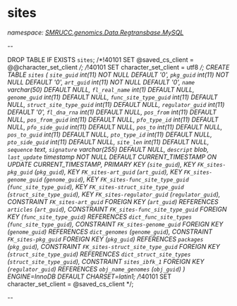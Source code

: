 ﻿# sites
_namespace: [SMRUCC.genomics.Data.Regtransbase.MySQL](./index.md)_

--
 
 DROP TABLE IF EXISTS `sites`;
 /*!40101 SET @saved_cs_client = @@character_set_client */;
 /*!40101 SET character_set_client = utf8 */;
 CREATE TABLE `sites` (
 `site_guid` int(11) NOT NULL DEFAULT '0',
 `pkg_guid` int(11) NOT NULL DEFAULT '0',
 `art_guid` int(11) NOT NULL DEFAULT '0',
 `name` varchar(50) DEFAULT NULL,
 `fl_real_name` int(1) DEFAULT NULL,
 `genome_guid` int(11) DEFAULT NULL,
 `func_site_type_guid` int(11) DEFAULT NULL,
 `struct_site_type_guid` int(11) DEFAULT NULL,
 `regulator_guid` int(11) DEFAULT '0',
 `fl_dna_rna` int(1) DEFAULT NULL,
 `pos_from` int(11) DEFAULT NULL,
 `pos_from_guid` int(11) DEFAULT NULL,
 `pfo_type_id` int(11) DEFAULT NULL,
 `pfo_side_guid` int(11) DEFAULT NULL,
 `pos_to` int(11) DEFAULT NULL,
 `pos_to_guid` int(11) DEFAULT NULL,
 `pto_type_id` int(11) DEFAULT NULL,
 `pto_side_guid` int(11) DEFAULT NULL,
 `site_len` int(11) DEFAULT NULL,
 `sequence` text,
 `signature` varchar(255) DEFAULT NULL,
 `descript` blob,
 `last_update` timestamp NOT NULL DEFAULT CURRENT_TIMESTAMP ON UPDATE CURRENT_TIMESTAMP,
 PRIMARY KEY (`site_guid`),
 KEY `FK_sites-pkg_guid` (`pkg_guid`),
 KEY `FK_sites-art_guid` (`art_guid`),
 KEY `FK_sites-genome_guid` (`genome_guid`),
 KEY `FK_sites-func_site_type_guid` (`func_site_type_guid`),
 KEY `FK_sites-struct_site_type_guid` (`struct_site_type_guid`),
 KEY `FK_sites-regulator_guid` (`regulator_guid`),
 CONSTRAINT `FK_sites-art_guid` FOREIGN KEY (`art_guid`) REFERENCES `articles` (`art_guid`),
 CONSTRAINT `FK_sites-func_site_type_guid` FOREIGN KEY (`func_site_type_guid`) REFERENCES `dict_func_site_types` (`func_site_type_guid`),
 CONSTRAINT `FK_sites-genome_guid` FOREIGN KEY (`genome_guid`) REFERENCES `dict_genomes` (`genome_guid`),
 CONSTRAINT `FK_sites-pkg_guid` FOREIGN KEY (`pkg_guid`) REFERENCES `packages` (`pkg_guid`),
 CONSTRAINT `FK_sites-struct_site_type_guid` FOREIGN KEY (`struct_site_type_guid`) REFERENCES `dict_struct_site_types` (`struct_site_type_guid`),
 CONSTRAINT `sites_ibfk_1` FOREIGN KEY (`regulator_guid`) REFERENCES `obj_name_genomes` (`obj_guid`)
 ) ENGINE=InnoDB DEFAULT CHARSET=latin1;
 /*!40101 SET character_set_client = @saved_cs_client */;
 
 --




